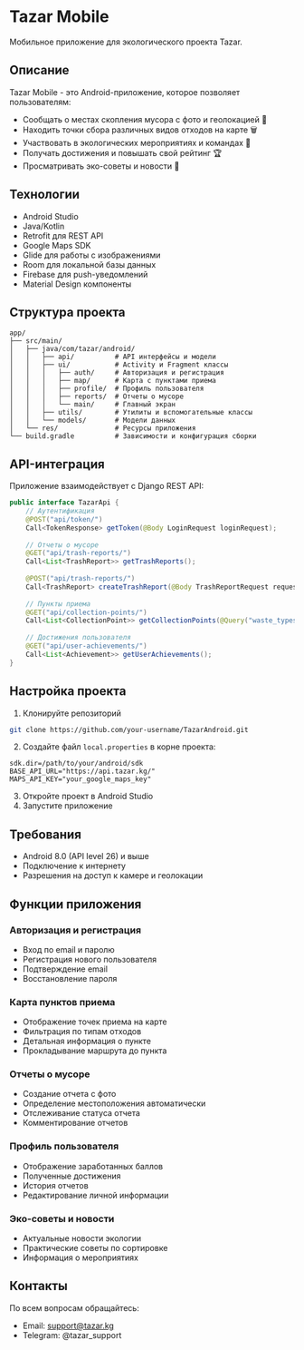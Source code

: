 # Tazar Mobile

Мобильное приложение для экологического проекта Tazar.

## Описание

Tazar Mobile - это Android-приложение, которое позволяет пользователям:
- Сообщать о местах скопления мусора с фото и геолокацией 📍
- Находить точки сбора различных видов отходов на карте 🗑️
- Участвовать в экологических мероприятиях и командах 👥
- Получать достижения и повышать свой рейтинг 🏆
- Просматривать эко-советы и новости 📰

## Технологии

- Android Studio
- Java/Kotlin
- Retrofit для REST API
- Google Maps SDK
- Glide для работы с изображениями
- Room для локальной базы данных
- Firebase для push-уведомлений
- Material Design компоненты

## Структура проекта

```
app/
├── src/main/
│   ├── java/com/tazar/android/
│   │   ├── api/          # API интерфейсы и модели
│   │   ├── ui/           # Activity и Fragment классы
│   │   │   ├── auth/     # Авторизация и регистрация
│   │   │   ├── map/      # Карта с пунктами приема
│   │   │   ├── profile/  # Профиль пользователя
│   │   │   ├── reports/  # Отчеты о мусоре
│   │   │   └── main/     # Главный экран
│   │   ├── utils/        # Утилиты и вспомогательные классы
│   │   └── models/       # Модели данных
│   └── res/              # Ресурсы приложения
└── build.gradle          # Зависимости и конфигурация сборки
```

## API-интеграция

Приложение взаимодействует с Django REST API:

```java
public interface TazarApi {
    // Аутентификация
    @POST("api/token/")
    Call<TokenResponse> getToken(@Body LoginRequest loginRequest);
    
    // Отчеты о мусоре
    @GET("api/trash-reports/")
    Call<List<TrashReport>> getTrashReports();
    
    @POST("api/trash-reports/")
    Call<TrashReport> createTrashReport(@Body TrashReportRequest request);
    
    // Пункты приема
    @GET("api/collection-points/")
    Call<List<CollectionPoint>> getCollectionPoints(@Query("waste_types") String wasteType);
    
    // Достижения пользователя
    @GET("api/user-achievements/")
    Call<List<Achievement>> getUserAchievements();
}
```

## Настройка проекта

1. Клонируйте репозиторий
```bash
git clone https://github.com/your-username/TazarAndroid.git
```

2. Создайте файл `local.properties` в корне проекта:
```properties
sdk.dir=/path/to/your/android/sdk
BASE_API_URL="https://api.tazar.kg/"
MAPS_API_KEY="your_google_maps_key"
```

3. Откройте проект в Android Studio
4. Запустите приложение

## Требования

- Android 8.0 (API level 26) и выше
- Подключение к интернету
- Разрешения на доступ к камере и геолокации

## Функции приложения

### Авторизация и регистрация
- Вход по email и паролю
- Регистрация нового пользователя
- Подтверждение email
- Восстановление пароля

### Карта пунктов приема
- Отображение точек приема на карте
- Фильтрация по типам отходов
- Детальная информация о пункте
- Прокладывание маршрута до пункта

### Отчеты о мусоре
- Создание отчета с фото
- Определение местоположения автоматически
- Отслеживание статуса отчета
- Комментирование отчетов

### Профиль пользователя
- Отображение заработанных баллов
- Полученные достижения
- История отчетов
- Редактирование личной информации

### Эко-советы и новости
- Актуальные новости экологии
- Практические советы по сортировке
- Информация о мероприятиях

## Контакты

По всем вопросам обращайтесь:
- Email: support@tazar.kg
- Telegram: @tazar_support 